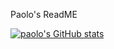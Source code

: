 Paolo's ReadME


[![paolo's GitHub stats](https://github-readme-stats.vercel.app/api?username=p-takagi-atilano&show_icons=true&count_private=true&theme=dark)](https://github.com/anuraghazra/github-readme-stats)

